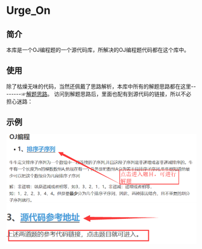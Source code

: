 # Urge_On
## 简介
本库是一个OJ编程题的一个源代码库，所解决的OJ编程题代码都在这个库中。
## 使用
除了枯燥无味的代码，当然还佩戴了思路解析，本库中所有的解题思路都在这里--------☞[解题思路](https://blog.csdn.net/void_leng/article/category/9011874)。
访问到解题思路后，里面也配有到源代码的链接，所以不必担心迷路：

## 示例

![](https://github.com/Be-doing/Urge_On/blob/master/screenshot/1.png)
![](https://github.com/Be-doing/Urge_On/blob/master/screenshot/2.png)
